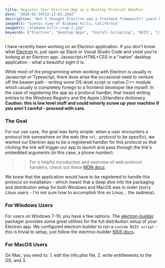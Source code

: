 ```yaml
---
title: Register Your Electron App as a Desktop Protocol Handler
date: "2020-05-19T22:12:03.284Z"
description: "But I thought Electron was a frontend framework?! Learn how to register your Electron app as a cross-platform desktop protocol handler."
imageAlt: "Scenic view of Alabama Hills, California"
imageSrc: "alabama-hills-crop-2.jpg"
keywords: ["Electron", "Desktop Apps", "Install-Scripting", "NSIS", "LSHandlers"]
---
```


I have recently been working on an Electron application. If you don't know what [Electron](https://electronjs.org/) is, just open up Slack or Visual Studio Code and viola! you're looking at an Electron app. Javascript+HTML+CSS in a "native" desktop application - what a beautiful sight it is.

While most of the programming when working with Electron is usually in Javascript or Typescript, there does arise the occasional need to venture off the beaten path - writing some OS-level script or native C++ module which usually is completely foreign to a frontend developer like myself. In the case of registering the app as a protocol handler, that meant writing entries to the Windows Registry and the Apple LSHandlers dictionary. **Caution: this is low level stuff and could minorly screw up your machine if you aren't careful - proceed with care.**

### The Goal

For our use case, the goal was fairly simple: when a user encounters a protocol link somewhere on the web (the `tel:` protocol to be specific), we wanted our Electron app to be a registered handler for this protocol so that clicking the link will trigger our app to launch and pass through the link's embedded arguments (in this case, a phone number).
>> For a helpful introduction and overview of web protocol handlers, check out these [MDN docs](https://developer.mozilla.org/en-US/docs/Web/API/Navigator/registerProtocolHandler/Web-based_protocol_handlers).

We knew that the application would have to be registered to handle this protocol on installation - which meant that a deep dive into the packaging and distribution setup for both Windows and MacOS was in order (sorry Linux users - I'm not sure how to accomplish this on Linux... the sadness).

### For Windows Users

For users on Windows 7-10, you have a few options. The [electron-builder](https://www.electron.build/) packager provides some great utilities for the full distribution setup of your Electron app. We configured electron-builder to run a `custom NSIS script` - this is trivial to setup, just follow the electron-builder [NSIS docs](https://www.electron.build/configuration/nsis#custom-nsis-script).


### For MacOS Users

On Mac, you need to: 1. edit the info.plist file, 2. write entitlements to the OS, and 3. 